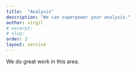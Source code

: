 ```yaml
---
title:  "Analysis"
description: "We can superpower your analysis."
author: virgil
# excerpt: 
# slug: 
order: 2
layout: service
---
```

We do great work in this area.